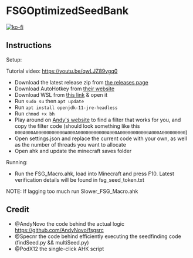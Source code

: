 # FSGOptimizedSeedBank

[![ko-fi](https://ko-fi.com/img/githubbutton_sm.svg)](https://ko-fi.com/specnr)

## Instructions

Setup:

Tutorial video: https://youtu.be/qwLJZ89vgq0

- Download the latest release zip from [the releases page](https://github.com/Specnr/FSGOptimizedSeedBank/releases)
- Download AutoHotkey from [their website](https://www.autohotkey.com/)
- Download WSL from [this link](https://ubuntu.com/wsl) & open it
- Run `sudo su` then `apt update`
- Run `apt install openjdk-11-jre-headless`
- Run `chmod +x bh`
- Play around on [Andy's website](https://seedbankcustom.andynovo.repl.co/) to find a filter that works for you, and copy the filter code (should look something like this `000A000A00000000000A000A00000000000A000A00000000000A000A000000000`)
- Open settings.json and replace the current code with your own, as well as the number of threads you want to allocate
- Open ahk and update the minecraft saves folder

Running:

- Run the FSG_Macro.ahk, load into Minecraft and press F10. Latest verification details will be found in fsg_seed_token.txt

NOTE: If lagging too much run Slower_FSG_Macro.ahk

## Credit

- @AndyNovo the code behind the actual logic https://github.com/AndyNovo/fsgsrc
- @Specnr the code behind efficiently executing the seedfinding code (findSeed.py && multiSeed.py)
- @PodX12 the single-click AHK script
